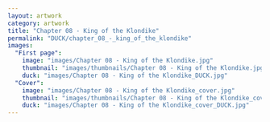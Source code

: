 ```yaml
---
layout: artwork
category: artwork
title: "Chapter 08 - King of the Klondike"
permalink: "DUCK/chapter_08_-_king_of_the_klondike"
images:
  "First page":
    image: "images/Chapter 08 - King of the Klondike.jpg"
    thumbnail: "images/thumbnails/Chapter 08 - King of the Klondike.jpg"
    duck: "images/Chapter 08 - King of the Klondike_DUCK.jpg"
  "Cover":
    image: "images/Chapter 08 - King of the Klondike_cover.jpg"
    thumbnail: "images/thumbnails/Chapter 08 - King of the Klondike_cover.jpg"
    duck: "images/Chapter 08 - King of the Klondike_cover_DUCK.jpg"
---
```

